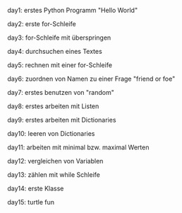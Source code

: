day1: erstes Python Programm "Hello World"

day2: erste for-Schleife

day3: for-Schleife mit überspringen

day4: durchsuchen eines Textes

day5: rechnen mit einer for-Schleife

day6: zuordnen von Namen zu einer Frage "friend or foe"

day7: erstes benutzen von "random"

day8: erstes arbeiten mit Listen

day9: erstes arbeiten mit Dictionaries

day10: leeren von Dictionaries

day11: arbeiten mit minimal bzw. maximal Werten

day12: vergleichen von Variablen

day13: zählen mit while Schleife 

day14: erste Klasse

day15: turtle fun
